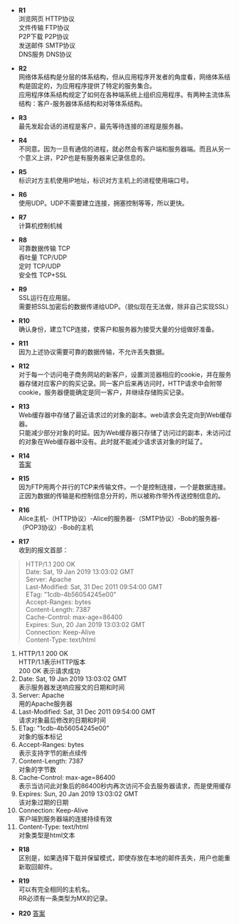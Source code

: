 * **R1**  
浏览网页 HTTP协议  
文件传输 FTP协议  
P2P下载 P2P协议  
发送邮件 SMTP协议  
DNS服务 DNS协议

* **R2**  
网络体系结构是分层的体系结构，但从应用程序开发者的角度看，网络体系结构是固定的，为应用程序提供了特定的服务集合。  
应用程序体系结构规定了如何在各种端系统上组织应用程序。有两种主流体系结构：客户-服务器体系结构和对等体系结构。

* **R3**  
最先发起会话的进程是客户，最先等待连接的进程是服务器。

* **R4**  
不同意。因为一旦有通信的进程，就必然会有客户端和服务器端。而且从另一个意义上讲，P2P也是有服务器来记录信息的。

* **R5**  
标识对方主机使用IP地址，标识对方主机上的进程使用端口号。

* **R6**  
使用UDP。UDP不需要建立连接，拥塞控制等等，所以更快。

* **R7**  
计算机控制机械

* **R8**  
可靠数据传输 TCP  
吞吐量 TCP/UDP  
定时 TCP/UDP  
安全性 TCP+SSL

* **R9**  
SSL运行在应用层。  
需要把SSL加密后的数据传递给UDP。（貌似现在无法做，除非自己实现SSL）

* **R10**  
确认身份，建立TCP连接，使客户和服务器为接受大量的分组做好准备。

* **R11**  
因为上述协议需要可靠的数据传输，不允许丢失数据。

* **R12**  
对于每一个访问电子商务网站的新客户，设置浏览器相应的cookie，并在服务器存储对应客户的购买记录。同一客户后来再访问时，HTTP请求中会附带cookie，服务器便能确定是同一客户，并继续存储购买记录。

* **R13**  
Web缓存器中存储了最近请求过的对象的副本。web请求会先定向到Web缓存器。  
只能减少部分对象的时延。因为Web缓存器只存储了访问过的副本，未访问过的对象在Web缓存器中没有。此时就不能减少请求该对象的时延了。

* **R14**  
[答案](RQA-R14/R14.md)  

* **R15**  
因为FTP用两个并行的TCP来传输文件。一个是控制连接，一个是数据连接。正因为数据的传输是和控制信息分开的，所以被称作带外传送控制信息的。

* **R16**  
Alice主机-（HTTP协议）-Alice的服务器-（SMTP协议）-Bob的服务器-（POP3协议）-Bob的主机

* **R17**  
收到的报文首部：  
>HTTP/1.1 200 OK  
Date: Sat, 19 Jan 2019 13:03:02 GMT  
Server: Apache  
Last-Modified: Sat, 31 Dec 2011 09:54:00 GMT  
ETag: "1cdb-4b56054245e00"  
Accept-Ranges: bytes  
Content-Length: 7387  
Cache-Control: max-age=86400  
Expires: Sun, 20 Jan 2019 13:03:02 GMT  
Connection: Keep-Alive  
Content-Type: text/html  

1. HTTP/1.1 200 OK  
HTTP/1.1表示HTTP版本  
200 OK 表示请求成功
2. Date: Sat, 19 Jan 2019 13:03:02 GMT  
表示服务器发送响应报文的日期和时间
3. Server: Apache  
用的Apache服务器
4. Last-Modified: Sat, 31 Dec 2011 09:54:00 GMT  
请求对象最后修改的日期和时间
5. ETag: "1cdb-4b56054245e00"  
对象的版本标记
6. Accept-Ranges: bytes  
表示支持字节的断点续传
7. Content-Length: 7387  
对象的字节数
8. Cache-Control: max-age=86400  
表示当访问此对象后的86400秒内再次访问不会去服务器请求，而是使用缓存
9. Expires: Sun, 20 Jan 2019 13:03:02 GMT  
该对象过期的日期
10. Connection: Keep-Alive  
客户端到服务器端的连接持续有效
11. Content-Type: text/html  
对象类型是html文本

* **R18**  
区别是，如果选择下载并保留模式，即使存放在本地的邮件丢失，用户也能重新取回邮件。

* **R19**  
可以有完全相同的主机名。  
RR必须有一条类型为MX的记录。

* **R20**
[答案](RQA-R20/R20.md)  
